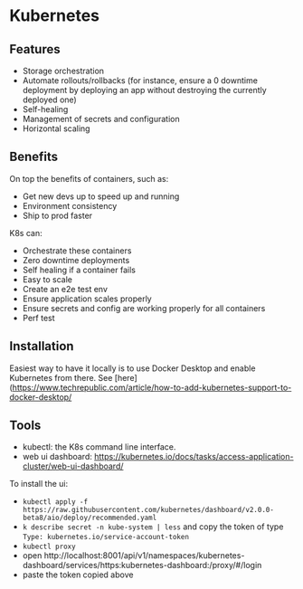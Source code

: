 # Kubernetes

## Features

- Storage orchestration
- Automate rollouts/rollbacks (for instance, ensure a 0 downtime deployment by deploying an app without destroying the currently deployed one)
- Self-healing
- Management of secrets and configuration
- Horizontal scaling

## Benefits

On top the benefits of containers, such as:

- Get new devs up to speed up and running
- Environment consistency
- Ship to prod faster

K8s can:

- Orchestrate these containers
- Zero downtime deployments
- Self healing if a container fails
- Easy to scale
- Create an e2e test env
- Ensure application scales properly
- Ensure secrets and config are working properly for all containers
- Perf test

## Installation

Easiest way to have it locally is to use Docker Desktop and enable Kubernetes from there. See [here](https://www.techrepublic.com/article/how-to-add-kubernetes-support-to-docker-desktop/

## Tools

- kubectl: the K8s command line interface.
- web ui dashboard: https://kubernetes.io/docs/tasks/access-application-cluster/web-ui-dashboard/

To install the ui:

- `kubectl apply -f https://raw.githubusercontent.com/kubernetes/dashboard/v2.0.0-beta8/aio/deploy/recommended.yaml`
- `k describe secret -n kube-system | less` and copy the token of type `Type: kubernetes.io/service-account-token`
- `kubectl proxy`
- open http://localhost:8001/api/v1/namespaces/kubernetes-dashboard/services/https:kubernetes-dashboard:/proxy/#/login
- paste the token copied above
